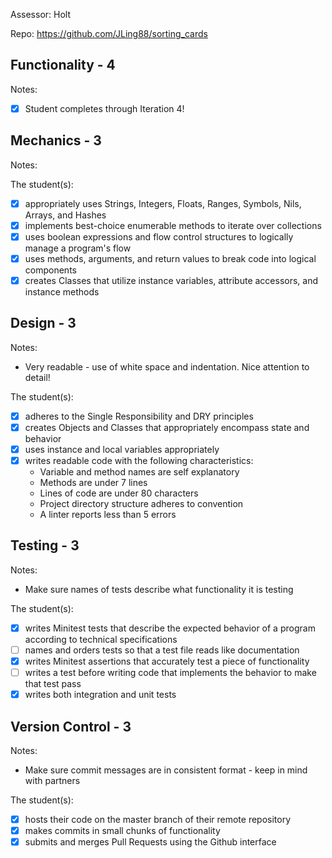 Assessor: Holt

Repo: https://github.com/JLing88/sorting_cards

## Functionality - 4

Notes:

- [X] Student completes through Iteration 4!

## Mechanics - 3

Notes:

The student(s):

- [X] appropriately uses Strings, Integers, Floats, Ranges, Symbols, Nils, Arrays, and Hashes
- [X] implements best-choice enumerable methods to iterate over collections
- [X] uses boolean expressions and flow control structures to logically manage a program's flow
- [X] uses methods, arguments, and return values to break code into logical components
- [X] creates Classes that utilize instance variables, attribute accessors, and instance methods

## Design - 3

Notes:
- Very readable - use of white space and indentation. Nice attention to detail!

The student(s):

- [X] adheres to the Single Responsibility and DRY principles
- [X] creates Objects and Classes that appropriately encompass state and behavior
- [X] uses instance and local variables appropriately
- [X] writes readable code with the following characteristics:
    * Variable and method names are self explanatory
    * Methods are under 7 lines
    * Lines of code are under 80 characters
    * Project directory structure adheres to convention
    * A linter reports less than 5 errors

## Testing - 3

Notes:
- Make sure names of tests describe what functionality it is testing

The student(s):

- [X] writes Minitest tests that describe the expected behavior of a program according to technical specifications
- [ ] names and orders tests so that a test file reads like documentation
- [X] writes Minitest assertions that accurately test a piece of functionality
- [ ] writes a test before writing code that implements the behavior to make that test pass
- [X] writes both integration and unit tests

## Version Control - 3

Notes:
- Make sure commit messages are in consistent format - keep in mind with partners

The student(s):

- [X] hosts their code on the master branch of their remote repository
- [X] makes commits in small chunks of functionality
- [X] submits and merges Pull Requests using the Github interface
